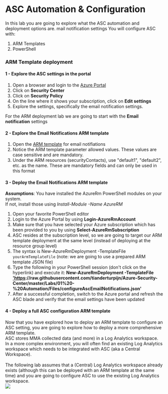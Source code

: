 ﻿# ASC Automation & Configuration

In this lab you are going to explore what the ASC automation and deployment options are.
mail notification settings
You will configure ASC with:
1. ARM Templates
2. PowerShell

 
### ARM Template deployment
#### 1 - Explore the ASC settings in the portal
1. Open a browser and login to the  <a href="https://portal.azure.com" target="_blank">Azure Portal</a>
2. Click on **Security Center**
3. Click on **Security Policy**
4. On the line where it shows your subscription, click on **Edit settings**
5. Explore the settings, specifically the email notification settings.

For the ARM deployment lab we are going to start with the **Email notification** settings

#### 2 - Explore the Email Notifications ARM template
1. Open the <a href="https://github.com/tianderturpijn/Azure-Security-Center/blob/master/Labs/01%20-%20Automation/Files/configureAscEmailNotifications.json" target="_blank">ARM template</a> for email notifiations
2. Notice the ARM template parameter allowed values. These values are case sensitive and are mandatory.
3. Under the ARM resources (securityContacts), use "default1", "default2", etc. as the name. These are mandatory fields and can only be used in this format

#### 3 - Deploy the Email Notifications ARM template
**Assumptions**: You have installed the AzureRm PowerShell modules on your system.<br> If not, install those using *Install-Module -Name AzureRM*
1. Open your favorite PowerShell editor
2. Login to the Azure Portal by using **Login-AzureRmAccount**
3. Make sure that you have selected your Azure subscription which has been provided to you by using **Select-AzureRmSubscription**<br>
4. ASC resides at the subscription level, so we are going to target our ARM template deployment at the same level (instead of deploying at the resource group level)
5. The syntax is New-AzureRmDeployment -TemplateFile `yourArmTemplateFile` (note: we are going to use a prepared ARM template JSON file)
6. Type the following in your PowerShell session (don't click on the hyperlink) and execute it: **New-AzureRmDeployment -TemplateFile <a href="" target="_blank">'https[]()://raw.githubusercontent.com/tianderturpijn/Azure-Security-Center/master/Labs/01%20-%20Automation/Files/configureAscEmailNotifications.json'**</a>
7. After a successful completion, switch to the Azure portal and refresh the ASC blade and verify that the email settings have been updated

#### 4 - Deploy a full ASC configuration ARM template
Now that you have explored how to deploy an ARM template to configure an ASC setting, you are going to explore how to deploy a more comprehensive ARM template. <br>
ASC stores MMA collected data (and more) in a Log Analytics workspace. In a more complex environment, you will often find an existing Log Analytics workspace which needs to be integrated with ASC (aka a Central Workspace).<br><br>
The following lab assumes that a (Central) Log Analytics workspace already exists (although this can be deployed with an ARM template at the same time) and you are going to configure ASC to use the existing Log Analytics workspace.<br>
![](https://github.com/tianderturpijn/azure-security-center/blob/master/labs/01%20-%20automation/screenshots/autoprovisioning_custom_%20workspace.png)



